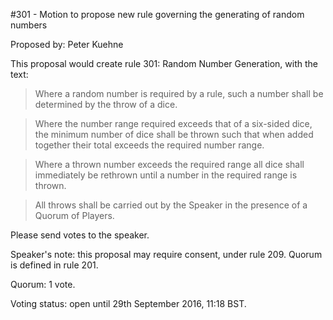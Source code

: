 #301 - Motion to propose new rule governing the generating of random numbers

Proposed by: Peter Kuehne

This proposal would create rule 301: Random Number Generation, with the text:

> Where a random number is required by a rule, such a number shall be determined by the throw of a dice. 

> Where the number range required exceeds that of a six-sided dice, the minimum number of dice shall be thrown such that when added together their total exceeds the required number range.

> Where a thrown number exceeds the required range all dice shall immediately be rethrown until a number in the required range is thrown. 

> All throws shall be carried out by the Speaker in the presence of a Quorum of Players.

Please send votes to the speaker.

Speaker's note: this proposal may require consent, under rule 209. Quorum is defined in rule 201.

Quorum: 1 vote.

Voting status: open until 29th September 2016, 11:18 BST.
